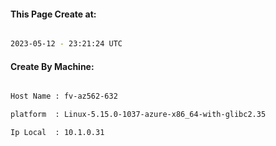 
   
#### This Page Create at:

```bash

2023-05-12 - 23:21:24 UTC

```

#### Create By Machine:

```bash

Host Name : fv-az562-632

platform  : Linux-5.15.0-1037-azure-x86_64-with-glibc2.35

Ip Local  : 10.1.0.31

```

